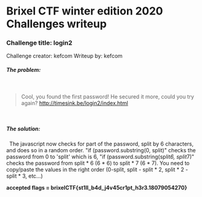 # Brixel CTF winter edition 2020 Challenges writeup
### Challenge title: login2
Challenge creator: kefcom
Writeup by: kefcom

##### The problem:
&nbsp;
>Cool, you found the first password! He secured it more, could you try again?
http://timesink.be/login2/index.html




&nbsp;
##### The solution:
&nbsp;
The javascript now checks for part of the password, split by 6 characters, and does so in a random order.
"if (password.substring(0, split)" checks the password from 0 to 'split' which is 6, "if (password.substring(split*6, split*7)" checks the password from split * 6 (6 * 6) to split * 7 (6 * 7). You need to copy/paste the values in the right order (0-split, split - split * 2, split * 2 - split * 3, etc...)

**accepted flags = brixelCTF{st1ll_b4d_j4v45cr1pt_h3r3.18079054270}**
